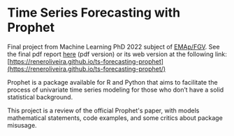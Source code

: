 # Time Series Forecasting with Prophet

Final project from Machine Learning PhD 2022 subject of [EMAp/FGV](https://emap.fgv.br/). See the final pdf report [here](https://github.com/reneroliveira/ts-forecasting-prophet/blob/main/report.pdf) (pdf version) or its web version at the following link: [https://reneroliveira.github.io/ts-forecasting-prophet](https://reneroliveira.github.io/ts-forecasting-prophet/)

Prophet is a package available for R and Python that aims to facilitate the process of univariate time series modeling for those who don’t have a solid statistical background.

This project is a review of the official Prophet's paper, with models mathematical statements, code examples, and some critics about package misusage.
